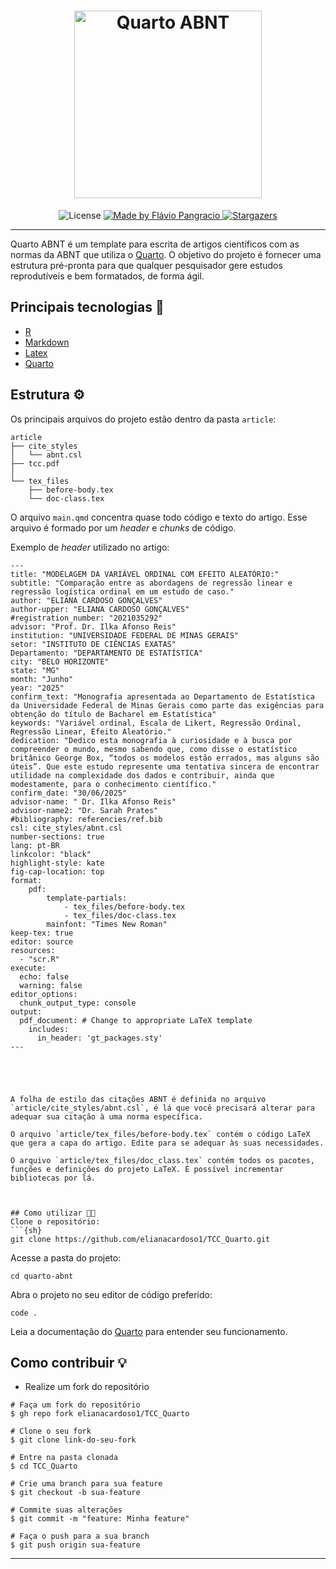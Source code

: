 <h1 align="center">
  <img alt="Quarto ABNT" title="Quarto ABNT" src=".github/logo.png" width="300px" />
</h1>

<p align="center">
  <img alt="License" src="https://img.shields.io/badge/license-MIT-%2304D361">


   <a href="https://www.linkedin.com/in/flaviopangracio/">
    <img alt="Made by Flávio Pangracio" src="https://img.shields.io/badge/made%20by-Flávio Pangrácio-%2304D361">
  </a>

  <a href="https://github.com/flaviohugo14/quarto-abnt/stargazers">
    <img alt="Stargazers" src="https://img.shields.io/github/stars/flaviohugo14/quarto-abnt?style=social">
  </a>
</p>

---

Quarto ABNT é um template para escrita de artigos científicos com as normas da ABNT que utiliza o [Quarto](https://quarto.org/). O objetivo do projeto é fornecer uma estrutura pré-pronta para que qualquer pesquisador gere estudos reprodutíveis e bem formatados, de forma ágil.

## Principais tecnologias 🚀

- [R](https://www.r-project.org/)
- [Markdown](https://www.markdownguide.org/)
- [Latex](https://www.latex-project.org/)
- [Quarto](https://quarto.org/)

## Estrutura ⚙️
Os principais arquivos do projeto estão dentro da pasta `article`:

```
article
├── cite_styles
│   └── abnt.csl
├── tcc.pdf
│   
└── tex_files
    ├── before-body.tex
    └── doc-class.tex
```

O arquivo `main.qmd` concentra quase todo código e texto do artigo. Esse arquivo é formado por um *header* e *chunks* de código.

Exemplo de *header* utilizado no artigo:

```
---
title: "MODELAGEM DA VARIÁVEL ORDINAL COM EFEITO ALEATÓRIO:"
subtitle: "Comparação entre as abordagens de regressão linear e regressão logística ordinal em um estudo de caso."
author: "ELIANA CARDOSO GONÇALVES"
author-upper: "ELIANA CARDOSO GONÇALVES"
#registration_number: "2021035292"
advisor: "Prof. Dr. Ilka Afonso Reis"
institution: "UNIVERSIDADE FEDERAL DE MINAS GERAIS"
setor: "INSTITUTO DE CIÊNCIAS EXATAS"
Departamento: "DEPARTAMENTO DE ESTATÍSTICA"
city: "BELO HORIZONTE"
state: "MG"
month: "Junho"
year: "2025"
confirm_text: "Monografia apresentada ao Departamento de Estatística da Universidade Federal de Minas Gerais como parte das exigências para obtenção do título de Bacharel em Estatística"
keywords: "Variável ordinal, Escala de Likert, Regressão Ordinal, Regressão Linear, Efeito Aleatório."
dedication: "Dedico esta monografia à curiosidade e à busca por compreender o mundo, mesmo sabendo que, como disse o estatístico britânico George Box, “todos os modelos estão errados, mas alguns são úteis”. Que este estudo represente uma tentativa sincera de encontrar utilidade na complexidade dos dados e contribuir, ainda que modestamente, para o conhecimento científico."
confirm_date: "30/06/2025"
advisor-name: " Dr. Ilka Afonso Reis"
advisor-name2: "Dr. Sarah Prates"
#bibliography: referencies/ref.bib
csl: cite_styles/abnt.csl
number-sections: true
lang: pt-BR
linkcolor: "black"
highlight-style: kate
fig-cap-location: top
format:
    pdf:
        template-partials:
            - tex_files/before-body.tex
            - tex_files/doc-class.tex
        mainfont: "Times New Roman"
keep-tex: true
editor: source
resources: 
  - "scr.R"
execute:
  echo: false
  warning: false
editor_options: 
  chunk_output_type: console
output:
  pdf_document: # Change to appropriate LaTeX template
    includes:
      in_header: 'gt_packages.sty'
---





A folha de estilo das citações ABNT é definida no arquivo `article/cite_styles/abnt.csl`, é lá que você precisará alterar para adequar sua citação à uma norma específica.

O arquivo `article/tex_files/before-body.tex` contém o código LaTeX que gera a capa do artigo. Edite para se adequar às suas necessidades.

O arquivo `article/tex_files/doc_class.tex` contém todos os pacotes, funções e definições do projeto LaTeX. É possível incrementar bibliotecas por lá.



## Como utilizar 🧑‍🏫
Clone o repositório:
```{sh}
git clone https://github.com/elianacardoso1/TCC_Quarto.git
```

Acesse a pasta do projeto:
```{sh}
cd quarto-abnt
```

Abra o projeto no seu editor de código preferido:
```{sh}
code .
```

Leia a documentação do [Quarto](https://quarto.org/) para entender seu funcionamento.

## Como contribuir 💡
- Realize um fork do repositório

```
# Faça um fork do repositório
$ gh repo fork elianacardoso1/TCC_Quarto

# Clone o seu fork
$ git clone link-do-seu-fork

# Entre na pasta clonada
$ cd TCC_Quarto

# Crie uma branch para sua feature
$ git checkout -b sua-feature

# Commite suas alterações
$ git commit -m "feature: Minha feature"

# Faça o push para a sua branch
$ git push origin sua-feature

```

---

